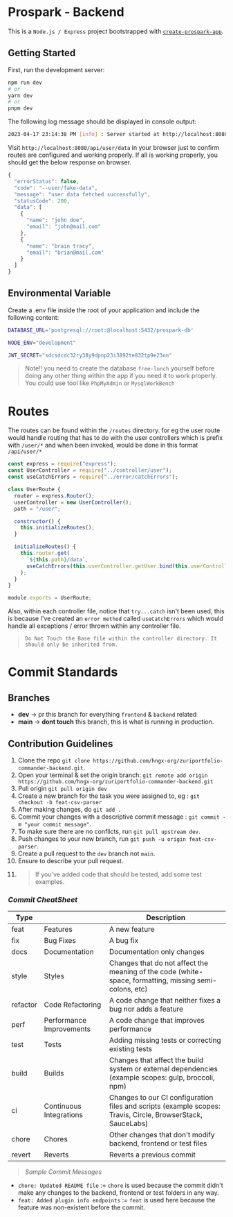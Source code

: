 # Prospark - Backend

This is a `Node.js / Express` project bootstrapped with [`create-prospark-app`](https://github.com/benrobo/prospark).

## Getting Started

First, run the development server:

```bash
npm run dev
# or
yarn dev
# or
pnpm dev
```

The following log message should be displayed in console output:

```bash
2023-04-17 23:14:38 PM [info] : Server started at http://localhost:8080
```

Visit `http://localhost:8080/api/user/data` in your browser just to confirm routes are configured and working properly. If all is working properly, you should get the below response on browser.

```js
{
  "errorStatus": false,
  "code": "--user/fake-data",
  "message": "user data fetched successfully",
  "statusCode": 200,
  "data": [
    {
      "name": "john doe",
      "email": "john@mail.com"
    },
    {
      "name": "brain tracy",
      "email": "brian@mail.com"
    }
  ]
}
```

## Environmental Variable

Create a .env file inside the root of your application and include the following content:

```bash
DATABASE_URL='postgresql://root:@localhost:5432/prospark-db'

NODE_ENV="development"

JWT_SECRET="sdcsdcdc32ry38y9dpnp23i3892te832tp9e23on"
```

> Note!! you need to create the database `free-lunch` yourself before doing any other thing within the app if you need it to work properly. You could use tool like `PhpMyAdmin` or `MysqlWorkBench`

# Routes

The routes can be found within the `/routes` directory. for eg the user route would handle routing that has to do with the user controllers which is prefix with `/user/*` and when been invoked, would be done in this format `/api/user/*`

```js
const express = require("express");
const UserController = require("../controller/user");
const useCatchErrors = require("../error/catchErrors");

class UserRoute {
  router = express.Router();
  userController = new UserController();
  path = "/user";

  constructor() {
    this.initializeRoutes();
  }

  initializeRoutes() {
    this.router.get(
      `${this.path}/data`,
      useCatchErrors(this.userController.getUser.bind(this.userController))
    );
  }
}

module.exports = UserRoute;
```

Also, within each controller file, notice that `try...catch` isn't been used, this is because I've created an `error method` called `useCatchErrors` which would handle all exceptions / error thrown within any controller file.

> `Do Not Touch the Base file within the controller directory. It should only be inherited from.`

# Commit Standards

## Branches

- **dev** -> pr this branch for everything `frontend` & `backend` related
- **main** -> **dont touch** this branch, this is what is running in production.

## Contribution Guidelines

1. Clone the repo `git clone https://github.com/hngx-org/zuriportfolio-commander-backend.git`.
2. Open your terminal & set the origin branch: `git remote add origin https://github.com/hngx-org/zuriportfolio-commander-backend.git`
3. Pull origin `git pull origin dev`
4. Create a new branch for the task you were assigned to, eg : `git checkout -b feat-csv-parser`
5. After making changes, do `git add .`
6. Commit your changes with a descriptive commit message : `git commit -m "your commit message"`.
7. To make sure there are no conflicts, run `git pull upstream dev`.
8. Push changes to your new branch, run `git push -u origin feat-csv-parser`.
9. Create a pull request to the `dev` branch not `main`.
10. Ensure to describe your pull request.
11. > If you've added code that should be tested, add some test examples.

### _Commit CheatSheet_

| Type     |                          | Description                                                                                                 |
| -------- | ------------------------ | ----------------------------------------------------------------------------------------------------------- |
| feat     | Features                 | A new feature                                                                                               |
| fix      | Bug Fixes                | A bug fix                                                                                                   |
| docs     | Documentation            | Documentation only changes                                                                                  |
| style    | Styles                   | Changes that do not affect the meaning of the code (white-space, formatting, missing semi-colons, etc)      |
| refactor | Code Refactoring         | A code change that neither fixes a bug nor adds a feature                                                   |
| perf     | Performance Improvements | A code change that improves performance                                                                     |
| test     | Tests                    | Adding missing tests or correcting existing tests                                                           |
| build    | Builds                   | Changes that affect the build system or external dependencies (example scopes: gulp, broccoli, npm)         |
| ci       | Continuous Integrations  | Changes to our CI configuration files and scripts (example scopes: Travis, Circle, BrowserStack, SauceLabs) |
| chore    | Chores                   | Other changes that don't modify backend, frontend or test files                                             |
| revert   | Reverts                  | Reverts a previous commit                                                                                   |

> _Sample Commit Messages_

- `chore: Updated README file` := `chore` is used because the commit didn't make any changes to the backend, frontend or test folders in any way.
- `feat: Added plugin info endpoints` := `feat` is used here because the feature was non-existent before the commit.
